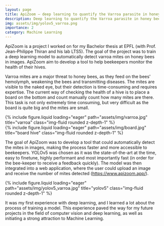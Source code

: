 ```yaml
---
layout: page
title: ApiZoom – deep learning to quantify the Varroa parasite in honey bee hive images
description: Deep learning to quantify the Varroa parasite in honey bee hive images
img: assets/img/yolov5_varroa.png
importance: 2
category: Machine Learning
---
```


ApiZoom is a project I worked on for my Bachelor thesis at EPFL (with Prof. Jean-Philippe Thiran and his lab LTS5). The goal of the project was to train a deep learning model to automatically detect varroa mites on honey bees in images. ApiZoom aim to develop a tool to help beekeepers monitor the health of their hives.

Varroa mites are a major threat to honey bees, as they feed on the bees' hemolymph, weakening the bees and transmitting diseases. The mites are visible to the naked eye, but their detection is time-consuming and requires expertise. The current way of checking the health of a hive is to place a board on the bottom and count manually count how many mites are there. This task is not only extremely time consuming, but very difficult as the board is quite big and the mites are small.

<div class="row">
    <div class="col-sm mt-2 mt-md-0">
        {% include figure.liquid loading="eager" path="assets/img/varroa.jpg" title="varroa" class="img-fluid rounded z-depth-1" %}
    </div>
    <div class="col-sm mt-2 mt-md-0">
        {% include figure.liquid loading="eager" path="assets/img/board.jpg" title="board hive" class="img-fluid rounded z-depth-1" %}
    </div>
</div>

The goal of ApiZoom was to develop a tool that could automatically detect the mites in images, making the process faster and more accessible to beekeepers. YOLOv5 was chosen as it was the state-of-the-art at the time, easy to finetune, highly performant and most importantly fast (in order for the bee-keeper to receive a feedback quickly). The model was then integrated into a web application, where the user could upload an image and receive the number of mites detected (<a href="https://www.apizoom.app/">https://www.apizoom.app/</a>).

<div class="row">
    <div class="col-sm mt-2 mt-md-0">
        {% include figure.liquid loading="eager" path="assets/img/yolov5_varroa.jpg" title="yolov5" class="img-fluid rounded z-depth-1" %}
    </div>
</div>

It was my first experience with deep learning, and I learned a lot about the process of training a model. This experience paved the way for my future projects in the field of computer vision and deep learning, as well as initiating a strong attraction to Machine Learning.
